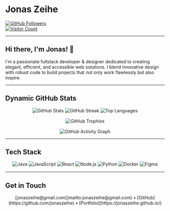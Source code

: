 # Jonas Zeihe

[![GitHub Followers](https://img.shields.io/github/followers/jonaszeihe?style=social)](https://github.com/jonaszeihe)  
[![Visitor Count](https://komarev.com/ghpvc/?username=jonaszeihe&color=blue)](https://github.com/jonaszeihe)

---

## Hi there, I'm Jonas! 👋

I'm a passionate fullstack developer & designer dedicated to creating elegant, efficient, and accessible web solutions. I blend innovative design with robust code to build projects that not only work flawlessly but also inspire.

---

## Dynamic GitHub Stats

<div align="center">
  <img src="https://github-readme-stats.vercel.app/api?username=jonaszeihe&show_icons=true&theme=dracula&count_private=true" alt="GitHub Stats" style="max-width: 400px;" />
  <img src="https://github-readme-streak-stats.herokuapp.com/?user=jonaszeihe&theme=dracula" alt="GitHub Streak" style="max-width: 400px;" />
  <img src="https://github-readme-stats.vercel.app/api/top-langs/?username=jonaszeihe&theme=dracula&layout=compact" alt="Top Languages" style="max-width: 400px;" />
</div>

<div align="center" style="margin-top: 1rem;">
  <img src="https://github-profile-trophy.vercel.app/?username=jonaszeihe&theme=dracula&row=1&column=7" alt="GitHub Trophies" style="max-width: 800px;" />
</div>

<div align="center" style="margin-top: 1rem;">
  <img src="https://activity-graph.herokuapp.com/graph?username=jonaszeihe&theme=dracula" alt="GitHub Activity Graph" style="max-width: 800px;" />
</div>

---

## Tech Stack

<div align="center" style="margin: 1rem 0;">
  <img src="https://img.shields.io/badge/Java-ED8B00?style=flat-square&logo=java&logoColor=white" alt="Java" />
  <img src="https://img.shields.io/badge/JavaScript-F7DF1E?style=flat-square&logo=javascript&logoColor=black" alt="JavaScript" />
  <img src="https://img.shields.io/badge/React-61DAFB?style=flat-square&logo=react&logoColor=black" alt="React" />
  <img src="https://img.shields.io/badge/Node.js-339933?style=flat-square&logo=nodedotjs&logoColor=white" alt="Node.js" />
  <img src="https://img.shields.io/badge/Python-3776AB?style=flat-square&logo=python&logoColor=white" alt="Python" />
  <img src="https://img.shields.io/badge/Docker-2496ED?style=flat-square&logo=docker&logoColor=white" alt="Docker" />
  <img src="https://img.shields.io/badge/Figma-F24E1E?style=flat-square&logo=figma&logoColor=white" alt="Figma" />
</div>

---

## Get in Touch

<div align="center">
  [jonaszeihe@gmail.com](mailto:jonaszeihe@gmail.com) • 
  [GitHub](https://github.com/jonaszeihe) • 
  [Portfolio](https://jonaszeihe.github.io/)
</div>
